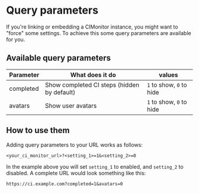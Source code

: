 # Query parameters

If you're linking or embedding a CIMonitor instance, you might want to "force" some settings. To achieve this some
query parameters are available for you.

## Available query parameters

| Parameter | What does it do                             | values                   |
| --------- | ------------------------------------------- | ------------------------ |
| completed | Show completed CI steps (hidden by default) | `1` to show, `0` to hide |
| avatars   | Show user avatars                           | `1` to show, `0` to hide |

## How to use them

Adding query parameters to your URL works as follows:

`<your_ci_monitor_url>?<setting_1>=1&<setting_2>=0`

In the example above you will set `setting_1` to enabled, and `setting_2` to disabled. A complete URL would look
something like this:

`https://ci.example.com?completed=1&avatars=0`
